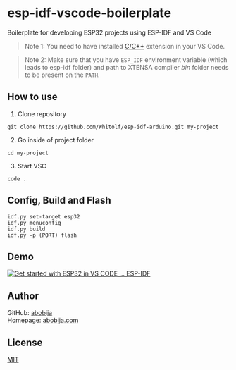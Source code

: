 # esp-idf-vscode-boilerplate
Boilerplate for developing ESP32 projects using ESP-IDF and VS Code

  > Note 1: You need to have installed [C/C++](https://marketplace.visualstudio.com/items?itemName=ms-vscode.cpptools) extension in your VS Code.

  > Note 2: Make sure that you have `ESP_IDF` environment variable (which leads to esp-idf folder) and path to XTENSA compiler _bin_ folder needs to be present on the `PATH`.

## How to use

1. Clone repository
```
git clone https://github.com/Whitolf/esp-idf-arduino.git my-project
```

2. Go inside of project folder
```
cd my-project
```

3. Start VSC
```
code .
```

## Config, Build and Flash

```
idf.py set-target esp32
idf.py menuconfig
idf.py build
idf.py -p (PORT) flash
```

## Demo

[![Get started with ESP32 in VS CODE ... ESP-IDF](https://img.youtube.com/vi/aQi8qiW9fmg/mqdefault.jpg)](https://www.youtube.com/watch?v=aQi8qiW9fmg)

## Author

GitHub: [abobija](https://github.com/abobija)<br>
Homepage: [abobija.com](https://abobija.com)

## License

[MIT](LICENSE)
